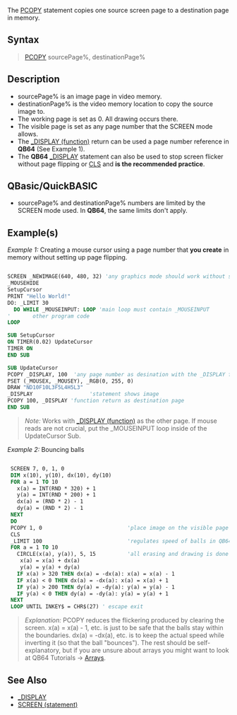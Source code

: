 The [PCOPY](PCOPY) statement copies one source screen page to a destination page in memory. 


## Syntax

>  [PCOPY](PCOPY) sourcePage%, destinationPage%


## Description

* sourcePage% is an image page in video memory.
* destinationPage% is the video memory location to copy the source image to.
* The working page is set as 0. All drawing occurs there.
* The visible page is set as any page number that the SCREEN mode allows.
* The [_DISPLAY (function)](_DISPLAY (function)) return can be used a page number reference in **QB64** (See Example 1).
* The **QB64** [_DISPLAY](_DISPLAY) statement can also be used to stop screen flicker without page flipping or [CLS](CLS) and **is the recommended practice**.


## QBasic/QuickBASIC

* sourcePage% and destinationPage% numbers are limited by the SCREEN mode used. In **QB64**, the same limits don't apply.


## Example(s)

*Example 1:* Creating a mouse cursor using a page number that **you create** in memory without setting up page flipping.

```vb

SCREEN _NEWIMAGE(640, 480, 32) 'any graphics mode should work without setting up pages
_MOUSEHIDE
SetupCursor
PRINT "Hello World!"
DO: _LIMIT 30
  DO WHILE _MOUSEINPUT: LOOP 'main loop must contain _MOUSEINPUT   
'       other program code    
LOOP

SUB SetupCursor
ON TIMER(0.02) UpdateCursor
TIMER ON
END SUB

SUB UpdateCursor
PCOPY _DISPLAY, 100  'any page number as desination with the _DISPLAY function as source
PSET (_MOUSEX, _MOUSEY), _RGB(0, 255, 0)
DRAW "ND10F10L3F5L4H5L3"
_DISPLAY                  'statement shows image
PCOPY 100, _DISPLAY 'function return as destination page
END SUB 

```
> *Note:* Works with [_DISPLAY (function)](_DISPLAY (function)) as the other page. If mouse reads are not crucial, put the _MOUSEINPUT loop inside of the UpdateCursor Sub.


*Example 2:* Bouncing balls

```vb

 SCREEN 7, 0, 1, 0
 DIM x(10), y(10), dx(10), dy(10)
 FOR a = 1 TO 10
   x(a) = INT(RND * 320) + 1
   y(a) = INT(RND * 200) + 1
   dx(a) = (RND * 2) - 1
   dy(a) = (RND * 2) - 1
 NEXT
 DO
 PCOPY 1, 0                           'place image on the visible page 0
 CLS
 _LIMIT 100                           'regulates speed of balls in QB64
 FOR a = 1 TO 10     
   CIRCLE(x(a), y(a)), 5, 15          'all erasing and drawing is done on page 1
    x(a) = x(a) + dx(a)
    y(a) = y(a) + dy(a)
   IF x(a) > 320 THEN dx(a) = -dx(a): x(a) = x(a) - 1
   IF x(a) < 0 THEN dx(a) = -dx(a): x(a) = x(a) + 1
   IF y(a) > 200 THEN dy(a) = -dy(a): y(a) = y(a) - 1
   IF y(a) < 0 THEN dy(a) = -dy(a): y(a) = y(a) + 1
 NEXT
 LOOP UNTIL INKEY$ = CHR$(27) ' escape exit

```
> *Explanation:* PCOPY reduces the flickering produced by clearing the screen. x(a) = x(a) - 1, etc. is just to be safe that the balls stay within the boundaries. dx(a) = -dx(a), etc. is to keep the actual speed while inverting it (so that the ball "bounces"). The rest should be self-explanatory, but if you are unsure about arrays you might want to look at QB64 Tutorials -> [Arrays](Arrays).


## See Also

* [_DISPLAY](_DISPLAY)
* [SCREEN (statement)](SCREEN (statement))




